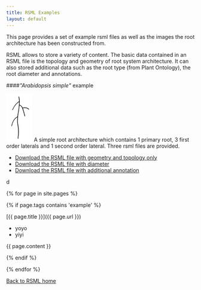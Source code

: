 ```yaml
---
title: RSML Examples
layout: default
---
```


This page provides a set of example rsml files as well as the images the root architecture has been constructed from.

RSML allows to store a variety of content. The basic data contained in an RSML file is the topology and geometry of root system architecture. It can also stored additional data such as the root type (from Plant Ontology), the root diameter and annotations.

####*"Arabidopsis simple"* example

[![arabidopsis-simple](/images/examples/arabidopsis_simple_tb.jpg)](images/examples/arabidopsis_simple.tif)
A simple root architecture which contains 1 primary root, 3 first order laterals and 1 second order lateral. Three rsml files are provided.


  - [Download the RSML file with geometry and topology only](images/examples/arabidopsis_simple.rsml)
  - [Download the RSML file with diameter](images/examples/arabidopsis_simple_with_diameter.rsml)
  - [Download the RSML file with additional annotation](images/examples/arabidopsis_simple_annotation.rsml)

 d
  
  {% for page in site.pages %}
  
  {% if page.tags contains 'example' %}
  
  <p class="example_block" markdown="1">
  
  [{{ page.title }}]({{ page.url }})
  
  - yoyo
  - yiyi

  {{ page.content }}  
  
  </p>
  
  {% endif %}
  
  {% endfor %}

[Back to RSML home](index)